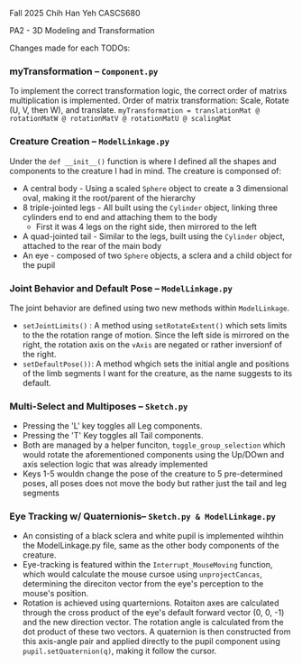 Fall 2025
Chih Han Yeh
CASCS680

PA2 - 3D Modeling and Transformation

Changes made for each TODOs:

### myTransformation – `Component.py`

To implement the correct transformation logic, the correct order of matrixs multiplication is implemented.
Order of matrix transformation: Scale, Rotate (U, V, then W), and translate.
`myTransformation = translationMat @ rotationMatW @ rotationMatV @ rotationMatU @ scalingMat`

### Creature Creation – `ModelLinkage.py`

Under the `def __init__()` function is where I defined all the shapes and components to the creature I had in mind.
The creature is componsed of:

* A central body - Using a scaled `Sphere` object to create a 3 dimensional oval, making it the root/parent of the hierarchy
* 8 triple-jointed legs - All built using the `Cylinder` object, linking three cylinders end to end and attaching them to the body
  * First it was 4 legs on the right side, then mirrored to the left
* A quad-jointed tail - Similar to the legs, built using the `Cylinder` object, attached to the rear of the main body
* An eye - composed of two `Sphere` objects, a sclera and a child object for the pupil

### Joint Behavior and Default Pose – `ModelLinkage.py`

The joint behavior are defined using two new methods within `ModelLinkage`.

* `setJointLimits()` : A method using `setRotateExtent()` which sets limits to the the rotation range of motion. Since the left side is mirrored on the right, the rotation axis on the `vAxis` are negated or rather inversionf of the right.
* `setDefaultPose())`: A method whgich sets the initial angle and positions of the limb segments I want for the creature, as the name suggests to its default.

### Multi-Select and Multiposes – `Sketch.py`

* Pressing the 'L' key toggles all Leg components.
* Pressing the 'T' Key toggles all Tail components.
* Both are managed by a helper funciton, `toggle_group_selection` which would rotate the aforementioned components using the Up/DOwn and axis selection logic that was already implemented
* Keys 1-5 wouldn change the pose of the creature to 5 pre-determined poses, all poses does not move the body but rather just the tail and leg segments

### Eye Tracking w/ Quaternionis– `Sketch.py & ModelLinkage.py`

* An consisting of a black sclera and white pupil is implemented wihthin the ModelLinkage.py file, same as the other body components of the creature.
* Eye-tracking is featured within the `Interrupt_MouseMoving` function, which would calculate the mouse cursoe using `unprojectCancas`, determining the direciton vector from the eye's perception to the mouse's position.
* Rotation is achieved using quarternions. Rotaiton axes are calculated through the cross product of the eye's default forward vector (0, 0, -1) and the new direction vector. The rotation angle is calculated from the dot product of these two vectors. A quaternion is then constructed from this axis-angle pair and applied directly to the pupil component using `pupil.setQuaternion(q)`, making it follow the cursor.
